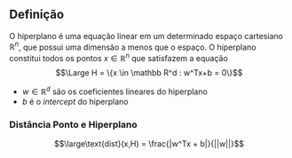 ## Definição

O hiperplano é uma equação linear em um determinado espaço cartesiano $\mathbb{R}^n$, que possui uma dimensão a menos que o espaço. O hiperplano constitui todos os pontos $x \in \mathbb{R}^n$ que satisfazem a equação
$$\Large H = \{x \in \mathbb R^d : w^Tx+b = 0\}$$
- $w \in \mathbb R^d$ são os coeficientes lineares do hiperplano
- $b$ é o _intercept_ do hiperplano
### Distância Ponto e Hiperplano
$$\large\text{dist}(x,H) = \frac{|w^Tx + b|}{||w||}$$